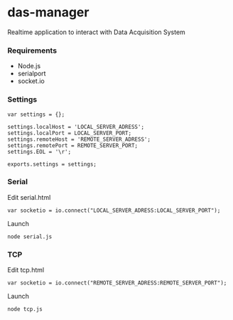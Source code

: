 das-manager
===========

Realtime application to interact with Data Acquisition System

### Requirements

* Node.js
* serialport
* socket.io

### Settings 

```
var settings = {};

settings.localHost = 'LOCAL_SERVER_ADRESS';
settings.localPort = LOCAL_SERVER_PORT;
settings.remoteHost = 'REMOTE_SERVER_ADRESS';
settings.remotePort = REMOTE_SERVER_PORT;
settings.EOL = '\r';

exports.settings = settings;
```

### Serial 

Edit serial.html
```
var socketio = io.connect("LOCAL_SERVER_ADRESS:LOCAL_SERVER_PORT");
```

Launch
```
node serial.js
```

### TCP 

Edit tcp.html
```
var socketio = io.connect("REMOTE_SERVER_ADRESS:REMOTE_SERVER_PORT");
```

Launch
```
node tcp.js
```


